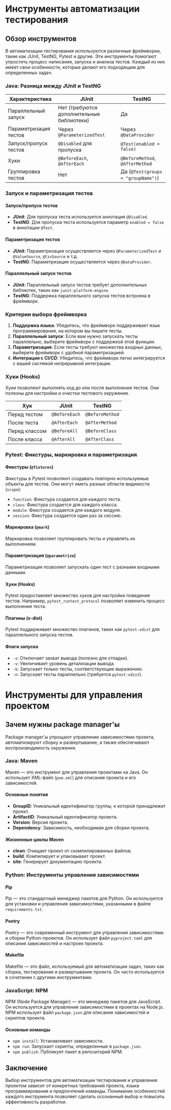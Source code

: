 # Инструменты автоматизации тестирования

## Обзор инструментов

В автоматизации тестирования используются различные фреймворки, такие как JUnit, TestNG, Pytest и другие. Эти инструменты помогают упростить процесс написания, запуска и анализа тестов. Каждый из них имеет свои особенности, которые делают его подходящим для определенных задач.

### Java: Разница между JUnit и TestNG

| Характеристика          | JUnit                          | TestNG                        |
|-------------------------|--------------------------------|-------------------------------|
| Параллельный запуск     | Нет (требуются дополнительные библиотеки) | Да                           |
| Параметризация тестов   | Через `@ParameterizedTest`     | Через `@DataProvider`         |
| Запуск/пропуск тестов   | `@Disabled` для пропуска       | `@Test(enabled = false)`      |
| Хуки                    | `@BeforeEach`, `@AfterEach`    | `@BeforeMethod`, `@AfterMethod` |
| Группировка тестов      | Нет                            | Да (`@Test(groups = "groupName")`) |

### Запуск и параметризация тестов

#### Запуск/пропуск тестов
- **JUnit**: Для пропуска теста используется аннотация `@Disabled`.
- **TestNG**: Для пропуска теста используется параметр `enabled = false` в аннотации `@Test`.

#### Параметризация тестов
- **JUnit**: Параметризация осуществляется через `@ParameterizedTest` и `@ValueSource`, `@CsvSource` и т.д.
- **TestNG**: Параметризация осуществляется через `@DataProvider`.

#### Параллельный запуск тестов
- **JUnit**: Параллельный запуск тестов требует дополнительных библиотек, таких как `junit-platform-engine`.
- **TestNG**: Поддержка параллельного запуска тестов встроена в фреймворк.

### Критерии выбора фреймворка

1. **Поддержка языка**: Убедитесь, что фреймворк поддерживает язык программирования, на котором вы пишете тесты.
2. **Параллельный запуск**: Если вам нужно запускать тесты параллельно, выберите фреймворк с поддержкой этой функции.
3. **Параметризация**: Если тесты требуют множества входных данных, выберите фреймворк с удобной параметризацией.
4. **Интеграция с CI/CD**: Убедитесь, что фреймворк легко интегрируется с вашей системой непрерывной интеграции.

### Хуки (Hooks)

Хуки позволяют выполнять код до или после выполнения тестов. Они полезны для настройки и очистки тестового окружения.

| Хук          | JUnit                | TestNG               |
|--------------|----------------------|----------------------|
| Перед тестом | `@BeforeEach`        | `@BeforeMethod`      |
| После теста  | `@AfterEach`         | `@AfterMethod`       |
| Перед классом| `@BeforeAll`         | `@BeforeClass`       |
| После класса | `@AfterAll`          | `@AfterClass`        |

### Pytest: Фикстуры, маркировка и параметризация

#### Фикстуры (`@fixtures`)
Фикстуры в Pytest позволяют создавать повторно используемые объекты для тестов. Они могут иметь разные области видимости (`scope`):

- `function`: Фикстура создается для каждого теста.
- `class`: Фикстура создается для каждого класса.
- `module`: Фикстура создается для каждого модуля.
- `session`: Фикстура создается один раз за сессию.

#### Маркировка (`@mark`)
Маркировка позволяет группировать тесты и управлять их выполнением.

#### Параметризация (`@parametrize`)
Параметризация позволяет запускать один тест с разными входными данными.

#### Хуки (Hooks)
Pytest предоставляет множество хуков для настройки поведения тестов. Например, `pytest_runtest_protocol` позволяет изменить процесс выполнения теста.

#### Плагины (x-dist)
Pytest поддерживает множество плагинов, таких как `pytest-xdist` для параллельного запуска тестов.

#### Флаги запуска
- `-s`: Отключает захват вывода (полезно для отладки).
- `-v`: Увеличивает уровень детализации вывода.
- `-k`: Запускает только тесты, соответствующие выражению.
- `-n`: Запускает тесты параллельно (требуется `pytest-xdist`).

# Инструменты для управления проектом

## Зачем нужны package manager'ы

Package manager'ы упрощают управление зависимостями проекта, автоматизируют сборку и развертывание, а также обеспечивают воспроизводимость окружения.

### Java: Maven

Maven — это инструмент для управления проектами на Java. Он использует XML-файл (`pom.xml`) для описания проекта и его зависимостей.

#### Основные понятия
- **GroupID**: Уникальный идентификатор группы, к которой принадлежит проект.
- **ArtifactID**: Уникальный идентификатор проекта.
- **Version**: Версия проекта.
- **Dependency**: Зависимость, необходимая для сборки проекта.

#### Жизненные циклы Maven
- **clean**: Очищает проект от скомпилированных файлов.
- **build**: Компилирует и упаковывает проект.
- **site**: Генерирует документацию проекта.

### Python: Инструменты управления зависимостями

#### Pip
Pip — это стандартный менеджер пакетов для Python. Он используется для установки и управления зависимостями, указанными в файле `requirements.txt`.

#### Poetry
Poetry — это современный инструмент для управления зависимостями и сборки Python-проектов. Он использует файл `pyproject.toml` для описания зависимостей и настроек проекта.

#### Makefile
Makefile — это файл, используемый для автоматизации задач, таких как сборка, тестирование и развертывание проекта. Он часто используется в сочетании с другими инструментами.

### JavaScript: NPM

NPM (Node Package Manager) — это менеджер пакетов для JavaScript. Он используется для управления зависимостями в проектах на Node.js. NPM использует файл `package.json` для описания зависимостей и скриптов проекта.

#### Основные команды
- `npm install`: Устанавливает зависимости.
- `npm run`: Запускает скрипты, определенные в `package.json`.
- `npm publish`: Публикует пакет в репозиторий NPM.

## Заключение

Выбор инструментов для автоматизации тестирования и управления проектом зависит от конкретных требований проекта, языка программирования и предпочтений команды. Понимание особенностей каждого инструмента позволяет сделать осознанный выбор и повысить эффективность разработки.